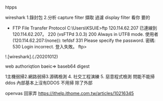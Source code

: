 htpps 

wireshark
1.錄封包 
2.分析
capture filter 
擷取    過濾
display filter
看你 要的


* FTP File Transfer Protocol
C:\Users\KSUIE>ftp 120.114.62.207
已連線到 120.114.62.207。
220 (vsFTPd 3.0.3)
200 Always in UTF8 mode.
使用者 (120.114.62.207:(none)): tefdsf
331 Please specify the password.
密碼:
530 Login incorrect.
登入失敗。
ftp>


!.[wireshark].(./20201012)


web
authoriqtion
baeic=> baseb64
digest

1主機弱掃2.網路弱掃3.源碼檢測 4. 社交工程演練 5. 惡意程式檢測
問能不能掃ddos 內部基本上沒有DDOS 不用掃 除了外部

openvas 回家弄
https://ithelp.ithome.com.tw/articles/10216345






